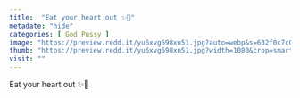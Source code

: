 ```yaml
---
title:  "Eat your heart out ✨🖤"
metadate: "hide"
categories: [ God Pussy ]
image: "https://preview.redd.it/yu6xvg698xn51.jpg?auto=webp&s=632f0c7c0babbb1c8e28c23bd372d0996b01d8eb"
thumb: "https://preview.redd.it/yu6xvg698xn51.jpg?width=1080&crop=smart&auto=webp&s=ee6d5badd78a018792f54191641dc2bab40b39b0"
visit: ""
---
```

Eat your heart out ✨🖤
